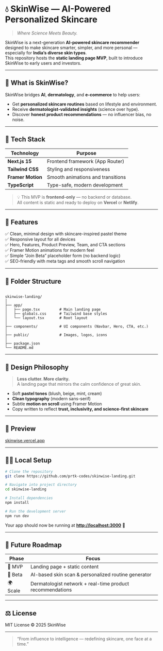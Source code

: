 # 💧 SkinWise — AI-Powered Personalized Skincare

> *Where Science Meets Beauty.*

SkinWise is a next-generation **AI-powered skincare recommender** designed to make skincare smarter, simpler, and more personal — especially for **India’s diverse skin types**.  
This repository hosts the **static landing page MVP**, built to introduce SkinWise to early users and investors.

---

## 🌟 What is SkinWise?

SkinWise bridges **AI**, **dermatology**, and **e-commerce** to help users:
- Get **personalized skincare routines** based on lifestyle and environment.
- Receive **dermatologist-validated insights** (science over hype).
- Discover **honest product recommendations** — no influencer bias, no noise.

---

## 🚀 Tech Stack

| Technology | Purpose |
|-------------|----------|
| **Next.js 15** | Frontend framework (App Router) |
| **Tailwind CSS** | Styling and responsiveness |
| **Framer Motion** | Smooth animations and transitions |
| **TypeScript** | Type-safe, modern development |

> 💡 This MVP is **frontend-only** — no backend or database.  
> All content is static and ready to deploy on **Vercel** or **Netlify**.

---

## 🧱 Features

✅ Clean, minimal design with skincare-inspired pastel theme  
✅ Responsive layout for all devices  
✅ Hero, Features, Product Preview, Team, and CTA sections  
✅ Framer Motion animations for modern feel  
✅ Simple “Join Beta” placeholder form (no backend logic)  
✅ SEO-friendly with meta tags and smooth scroll navigation  

---

## 🧭 Folder Structure

```

skinwise-landing/
│
├── app/
│   ├── page.tsx         # Main landing page
│   ├── globals.css      # Tailwind base styles
│   └── layout.tsx       # Root layout
│
├── components/          # UI components (Navbar, Hero, CTA, etc.)
│
├── public/              # Images, logos, icons
│
├── package.json
└── README.md

````

---

## 🎨 Design Philosophy

> **Less clutter. More clarity.**  
> A landing page that mirrors the calm confidence of great skin.

- Soft **pastel tones** (blush, beige, mint, cream)
- **Clean typography** (modern sans-serif)
- Subtle **motion on scroll** using Framer Motion
- Copy written to reflect **trust, inclusivity, and science-first skincare**

---

## 📸 Preview

[skinwise.vercel.app](https://skinwise-kappa.vercel.app) 

---

## 🧑‍💻 Local Setup

```bash
# Clone the repository
git clone https://github.com/prtk-codes/skinwise-landing.git

# Navigate into project directory
cd skinwise-landing

# Install dependencies
npm install

# Run the development server
npm run dev
````

Your app should now be running at **[http://localhost:3000](http://localhost:3000)** 🚀

---

## 🧠 Future Roadmap

| Phase    | Focus                                                     |
| -------- | --------------------------------------------------------- |
| 🧩 MVP   | Landing page + static content                             |
| 🤖 Beta  | AI-based skin scan & personalized routine generator       |
| 🌍 Scale | Dermatologist network + real-time product recommendations |

---

## ⚖️ License

MIT License © 2025 SkinWise

---

> “From influence to intelligence — redefining skincare, one face at a time.”
